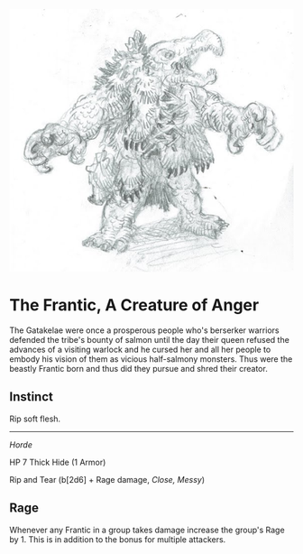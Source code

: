 ![The Frantic](/images/frantic.jpg?raw=true)

# The Frantic, A Creature of Anger

The Gatakelae were once a prosperous people who's berserker warriors defended the tribe's bounty of salmon until the day their queen refused the advances of a visiting warlock and he cursed her and all her people to embody his vision of them as vicious half-salmony monsters. Thus were the beastly Frantic born and thus did they pursue and shred their creator.

## Instinct

Rip soft flesh.

----

*Horde*

HP 7          Thick Hide (1 Armor)

Rip and Tear (b[2d6] + Rage damage, *Close, Messy*)

## Rage

Whenever any Frantic in a group takes damage increase the group's Rage by 1. This is in addition to the bonus for multiple attackers.